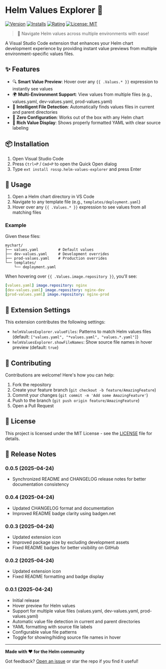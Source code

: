 # Helm Values Explorer 🎡

[![Version](https://flat.badgen.net/vs-marketplace/v/rossp.helm-values-explorer)](https://marketplace.visualstudio.com/items?itemName=rossp.helm-values-explorer)
[![Installs](https://flat.badgen.net/vs-marketplace/i/rossp.helm-values-explorer)](https://marketplace.visualstudio.com/items?itemName=rossp.helm-values-explorer)
[![Rating](https://flat.badgen.net/vs-marketplace/rating/rossp.helm-values-explorer)](https://marketplace.visualstudio.com/items?itemName=rossp.helm-values-explorer)
[![License: MIT](https://flat.badgen.net/badge/license/MIT/blue)](LICENSE)

> 🚀 Navigate Helm values across multiple environments with ease!

A Visual Studio Code extension that enhances your Helm chart development experience by providing instant value previews from multiple environment-specific values files.

## ✨ Features

- 🔍 **Smart Value Preview**: Hover over any `{{ .Values.* }}` expression to instantly see values
- 🌍 **Multi-Environment Support**: View values from multiple files (e.g., values.yaml, dev-values.yaml, prod-values.yaml)
- 📁 **Intelligent File Detection**: Automatically finds values files in current and parent directories
- 🎯 **Zero Configuration**: Works out of the box with any Helm chart
- 💪 **Rich Value Display**: Shows properly formatted YAML with clear source labeling

## 📦 Installation

1. Open Visual Studio Code
2. Press `Ctrl+P` / `Cmd+P` to open the Quick Open dialog
3. Type `ext install rossp.helm-values-explorer` and press Enter

## 🚀 Usage

1. Open a Helm chart directory in VS Code
2. Navigate to any template file (e.g., `templates/deployment.yaml`)
3. Hover over any `{{ .Values.* }}` expression to see values from all matching files

### Example

Given these files:
```
mychart/
├── values.yaml         # Default values
├── dev-values.yaml     # Development overrides
├── prod-values.yaml    # Production overrides
└── templates/
    └── deployment.yaml
```

When hovering over `{{ .Values.image.repository }}`, you'll see:
```yaml
[values.yaml] image.repository: nginx
[dev-values.yaml] image.repository: nginx-dev
[prod-values.yaml] image.repository: nginx-prod
```

## 🔧 Extension Settings

This extension contributes the following settings:

* `helmValuesExplorer.valueFiles`: Patterns to match Helm values files (default: `["values.yaml", "*values.yaml", "values.*.yaml"]`)
* `helmValuesExplorer.showFileNames`: Show source file names in hover preview (default: `true`)

## 🤝 Contributing

Contributions are welcome! Here's how you can help:

1. Fork the repository
2. Create your feature branch (`git checkout -b feature/AmazingFeature`)
3. Commit your changes (`git commit -m 'Add some AmazingFeature'`)
4. Push to the branch (`git push origin feature/AmazingFeature`)
5. Open a Pull Request

## 📝 License

This project is licensed under the MIT License - see the [LICENSE](LICENSE) file for details.

## 🎉 Release Notes
### 0.0.5 (2025-04-24)
- Synchronized README and CHANGELOG release notes for better documentation consistency

### 0.0.4 (2025-04-24)
- Updated CHANGELOG format and documentation
- Improved README badge clarity using badgen.net

### 0.0.3 (2025-04-24)
- Updated extension icon
- Improved package size by excluding development assets
- Fixed README badges for better visibility on GitHub

### 0.0.2 (2025-04-24)
- Updated extension icon
- Fixed README formatting and badge display

### 0.0.1 (2025-04-24)
- Initial release
- Hover preview for Helm values
- Support for multiple value files (values.yaml, dev-values.yaml, prod-values.yaml)
- Automatic value file detection in current and parent directories
- YAML formatting with source file labels
- Configurable value file patterns
- Toggle for showing/hiding source file names in hover


---

**Made with ❤️ for the Helm community**

Got feedback? [Open an issue](https://github.com/rp779/helm-values-explorer/issues) or star the repo if you find it useful!
